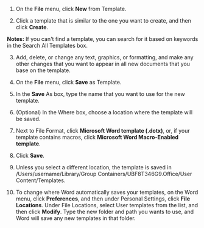1. On the **File** menu, click **New** from Template.
   
2. Click a template that is similar to the one you want to create, and then click **Create**.
   
  **Notes:** If you can't find a template, you can search for it based on keywords in the Search All Templates box.

3. Add, delete, or change any text, graphics, or formatting, and make any other changes that you want to appear in all new documents that you base on the template.
   
4. On the **File** menu, click **Save** as Template.
   
5. In the **Save** As box, type the name that you want to use for the new template.
   
6. (Optional) In the Where box, choose a location where the template will be saved.
   
7. Next to File Format, click **Microsoft Word template (.dotx)**, or, if your template contains macros, click **Microsoft Word Macro-Enabled template**.
   
8. Click **Save**.
   
9.  Unless you select a different location, the template is saved in /Users/username/Library/Group Containers/UBF8T346G9.Office/User Content/Templates.
    
10. To change where Word automatically saves your templates, on the Word menu, click **Preferences**, and then under Personal Settings, click **File Locations**. Under File Locations, select User templates from the list, and then click **Modify**. Type the new folder and path you wants to use, and Word will save any new templates in that folder.
